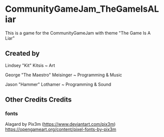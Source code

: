 # CommunityGameJam_TheGameIsALiar
This is a game for the CommunityGameJam with theme "The Game Is A Liar"

## Created by
Lindsey "Kit" Kitsis ~ Art

George "The Maestro" Meisinger ~ Programming & Music

Jason "Hammer" Lothamer ~ Programming & Sound


## Other Credits Credits

### fonts
Alagard by Pix3m (https://www.deviantart.com/pix3m)
https://opengameart.org/content/pixel-fonts-by-pix3m
